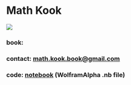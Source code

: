 # Math Kook

<IMG ALIGN=CENTER SRC="math-kook-cover.jpg"> 

### book: 
### contact:  math.kook.book@gmail.com
### code: <a href="math-kook.nb">notebook</a> (WolframAlpha .nb file)
